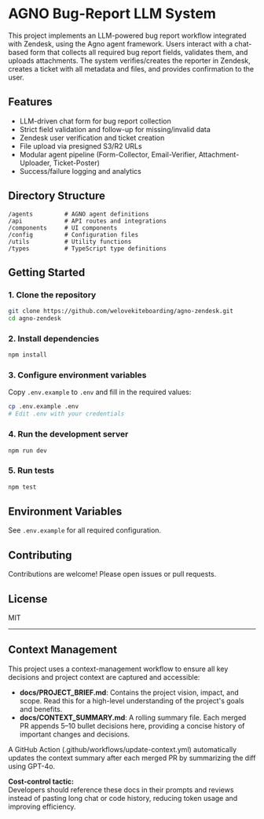 # AGNO Bug-Report LLM System

This project implements an LLM-powered bug report workflow integrated with Zendesk, using the Agno agent framework. Users interact with a chat-based form that collects all required bug report fields, validates them, and uploads attachments. The system verifies/creates the reporter in Zendesk, creates a ticket with all metadata and files, and provides confirmation to the user.

## Features

- LLM-driven chat form for bug report collection
- Strict field validation and follow-up for missing/invalid data
- Zendesk user verification and ticket creation
- File upload via presigned S3/R2 URLs
- Modular agent pipeline (Form-Collector, Email-Verifier, Attachment-Uploader, Ticket-Poster)
- Success/failure logging and analytics

## Directory Structure

```
/agents         # AGNO agent definitions
/api            # API routes and integrations
/components     # UI components
/config         # Configuration files
/utils          # Utility functions
/types          # TypeScript type definitions
```

## Getting Started

### 1. Clone the repository

```bash
git clone https://github.com/welovekiteboarding/agno-zendesk.git
cd agno-zendesk
```

### 2. Install dependencies

```bash
npm install
```

### 3. Configure environment variables

Copy `.env.example` to `.env` and fill in the required values:

```bash
cp .env.example .env
# Edit .env with your credentials
```

### 4. Run the development server

```bash
npm run dev
```

### 5. Run tests

```bash
npm test
```

## Environment Variables

See `.env.example` for all required configuration.

## Contributing

Contributions are welcome! Please open issues or pull requests.

## License

MIT

<!-- Another trivial edit for context summary CI test -->

---

## Context Management

This project uses a context-management workflow to ensure all key decisions and project context are captured and accessible:

- **docs/PROJECT_BRIEF.md**: Contains the project vision, impact, and scope. Read this for a high-level understanding of the project's goals and benefits.
- **docs/CONTEXT_SUMMARY.md**: A rolling summary file. Each merged PR appends 5–10 bullet decisions here, providing a concise history of important changes and decisions.

A GitHub Action (.github/workflows/update-context.yml) automatically updates the context summary after each merged PR by summarizing the diff using GPT-4o.

**Cost-control tactic:**  
Developers should reference these docs in their prompts and reviews instead of pasting long chat or code history, reducing token usage and improving efficiency.
